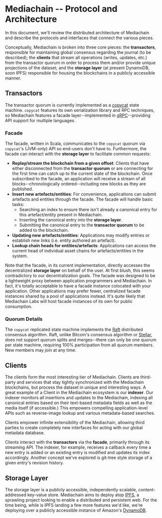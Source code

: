 # Mediachain -- Protocol and Architecture

In this document, we'll review the distributed architecture of Mediachain and
describe the protocols and interfaces that connect the various pieces.

Conceptually, Mediachain is broken into three core pieces: the **transactors**,
responsible for maintaining global consensus regarding the journal (to be
described); the **clients** that stream all operations (writes, updates, etc.)
from the transactor quorum in order to process them and/or provide unique
projections of the dataset; and the **storage layer** (at present DynamoDB, soon
IPFS) responsible for housing the blockchains in a publicly accessible manner.

## Transactors

The transactor quorum is currently implemented as a
[copycat](https://github.com/atomix/copycat) state machine. `copycat`
features its own serialization library and RPC techniques, so Mediachain
features a facade layer--implemented in [gRPC](http://grpc.io)--providing
API support for multiple languages.

### Facade

The facade, written in Scala, communicates to the `copycat` quorum via
`copycat`'s (JVM-only) API so end-users don't have to. Furthermore, the facade
can interact with the **storage layer** to facilitate common requests:

- **Replay/stream the blockchain from a given offset**: Clients that have either
  disconnected from the **transactor quorum** or are connecting for the first
  time can catch up to the current state of the blockchain. Once subscribed to
  the facade, an application will receive a stream of all
  blocks--chronologically ordered--including new blocks as they are published.
- **Insert new artefacts/entities**: For convenience, applications can submit
  artefacts and entities through the facade. The facade will handle basic tasks:
  - Searching an index to ensure there isn't already a canonical entry for this
    artefact/entity present in Mediachain.
  - Inserting the canonical entry into the **storage layer**.
  - Submitting the canonical entry to the **transactor quorum** to be added to
    the blockchain.
- **Updating new artefacts/entities**: Applications may modify entries or
  establish new links (i.e. entity authored an artefact).
- **Lookup chain heads for entities/artefacts**: Applications can access the
  current head of individual asset chains for artefacts/entities in the system.
  
Note that the facade, in its current implementation, directly accesses the
decentralized **storage layer** on behalf of the user. At first blush, this
seems contradictory to our decentralization goals. The facade was designed to be
a lightweight proxy between application programmers and Mediachain. In fact,
it's totally acceptable to have a facade instance colocated with your
application. Other applications may prefer fewer, centralized facade instances
shared by a pool of applications instead. It's quite likely that Mediachain Labs
will host facade instances of its own for public consumption.

### Quorum Details

The `copycat` replicated state machine implements the
[Raft](https://raft.github.io/) distributed consensus algorithm. Raft, unlike
Bitcoin's consensus algorithm or
[Stellar](https://www.stellar.org/papers/stellar-consensus-protocol.pdf), does
not support quorum splits and merges--there can only be one quorum per state
machine, requiring 100% participation from all quorum members. New members may
join at any time.

## Clients

The clients form the most interesting tier of Mediachain. Clients are
third-party and services that stay tightly synchronized with the Mediachain
blockchains, but process the dataset in unique and interesting ways. A great
example of a Client in the Mediachain ecosystem is our **indexer**. Our indexer
monitors all insertions and updates to the Mediachain, indexing all canonical
entries based on their text-based metadata fields as well as the media itself
(if accessible.) This empowers compelling application-level APIs such as
reverse-image lookup and various metadata-based searches.

Clients empower infinite extensibility of the Mediachain, allowing third parties
to create completely new interfaces for acting with our global metadata
database.

Clients interact with the **transactors** via the **facade**, primarily through
its streaming API. The indexer, for example, receives a callback every time a
new entry is added or an existing entry is modified and updates its index
accordingly. Another concept we've explored is git-tree style storage of a given
entry's revision history.

## Storage Layer

The storage layer is a publicly accessible, independently scalable,
content-addressed key-value store. Mediachain aims to deploy atop
[IPFS](https://ipfs.io), a sprawling project looking to enable a distributed and
persistent web. For the time being, while is IPFS landing a few more features
we'd like, we're deploying over a publicly accessible instance of Amazon's
[DynamoDB](https://aws.amazon.com/dynamodb/).
